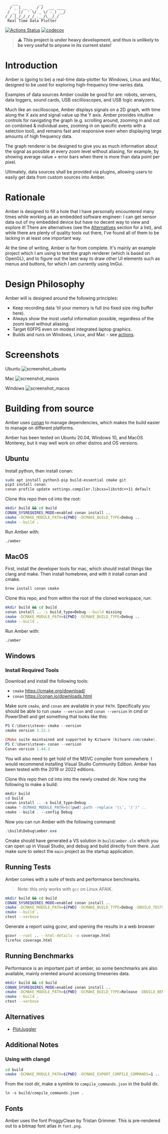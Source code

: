 ```
   ___         __          
  / _ | __ _  / /  ___ ____
 / __ |/  ' \/ _ \/ -_) __/
/_/ |_/_/_/_/_.__/\__/_/
 Real Time Data Plotter
```

[![Actions Status](https://github.com/baba-GNU-sh/glot/workflows/ci/badge.svg?branch=main)](https://github.com/baba-GNU-sh/glot/actions)
[![codecov](https://codecov.io/gh/baba-GNU-sh/glot/branch/main/graph/badge.svg?token=TYEKEONCCL)](https://codecov.io/gh/baba-GNU-sh/glot)

> :warning: **This project is under heavy development, and thus is unlikely to be very useful to anyone in its current state!**

# Introduction

Amber is (going to be) a real-time data-plotter for Windows, Linux and Mac, designed to be used for exploring high-frequency time-series data.

Examples of data sources Amber coulde be good for are: robots, servers, data loggers, sound cards, USB oscillioscopes, and USB logic analyzers.

Much like an oscilloscope, Amber displays signals on a 2D graph, with time along the X axis and signal value up the Y axis. Amber provides intuitive controls for navigating the graph (e.g. scrolling around, zooming in and out on combined & individual axes, zooming in on specific events with a selection tool), and remains fast and responsive even when displaying large amounts of high frequency data.

The graph renderer is be designed to give you as much information about the signal as possible at every zoom level without aliasing, for example, by showing average value + error bars when there is more than data point per pixel.

Ultimately, data sources shall be provided via plugins, allowing users to easily get data from custom sources into Amber.

# Rationale

Amber is designed to fill a hole that I have personally encountered many times while working as an embedded software engineer: I can get sensor data out of my embedded device but have no decent way to view and explore it! There are alternatives (see the [Alternatives](#alternatives) section for a list), and while there are plenty of quality tools out there, I've found all of them to be lacking in at least one important way.

At the time of writing, Amber is far from complete. It's mainly an example project which I am using to test the graph renderer (which is based on OpenGL), and to figure out the best way to draw other UI elements such as menus and buttons, for which I am currently using ImGui.

# Design Philosophy

Amber will is designed around the following principles:

- Keep recording data 'til your memory is full (no fixed size ring buffer here).
- Always show the most useful information possible, regardless of the zoom level without aliasing.
- Target 60FPS even on modest integrated laptop graphics.
- Builds and runs on Windows, Linux, and Mac - see [actions](/actions).

# Screenshots

Ubuntu
![screenshot_ubuntu](screenshot_ubuntu.png)

Mac
![screenshot_maxos](screenshot_macos.png)

Windows
![screenshot_macos](screenshot_windows.png)


# Building from source

Amber uses [conan](http://conan.io/) to manage dependencies, which makes the build easier to manage on different platforms.

Amber has been tested on Ubuntu 20.04, Windows 10, and MacOS Monterey, but it may well work on other distros and OS versions.

## Ubuntu

Install python, then install conan:

```bash
sudo apt install python3-pip build-essential cmake git
pip3 install conan
conan profile update settings.compiler.libcxx=libstdc++11 default
```

Clone this repo then cd into the root:

```bash
mkdir build && cd build
CONAN_SYSREQUIRES_MODE=enabled conan install ..
cmake -DCMAKE_MODULE_PATH=${PWD} -DCMAKE_BUILD_TYPE=Debug ..
cmake --build .
```

Run Amber with:

```bash
./amber
```

## MacOS

First, install the developer tools for mac, which should install things like clang and make. Then install homebrew, and with it install conan and cmake.

```zsh
brew install conan cmake
```

Clone this repo, and from within the root of the cloned workspace, run:

```zsh
mkdir build && cd build
conan install .. -s build_type=Debug --build missing
cmake -DCMAKE_MODULE_PATH=${PWD} -DCMAKE_BUILD_TYPE=Debug ..
cmake --build .
```

Run Amber with:

```zsh
./amber
```

## Windows

### Install Required Tools

Download and install the following tools:

- `cmake` <https://cmake.org/download/>
- `conan` <https://conan.io/downloads.html>

Make sure `cmake`, and `conan` are available in your `PATH`. Specifically you should be able to run `cmake --version` and `conan --version` in cmd or PowerShell and get something that looks like this:

```powershell
PS C:\Users\steve> cmake --version
cmake version 3.22.1

CMake suite maintained and supported by Kitware (kitware.com/cmake).
PS C:\Users\steve> conan --version
Conan version 1.44.1
```

You will also need to get hold of the MSVC compiler from somewhere. I would recommend installing Visual Studio Community Edition. Amber has been tested with the 2019 or 2022 editions.

Clone this repo then cd into into the newly created dir. Now rung the following to make a build:

```powershell
mkdir build
cd build
conan install .. -s build_type=Debug
cmake "-DCMAKE_MODULE_PATH=$((pwd).path -replace '\\', '/')" ..
cmake --build . --config Debug
```

Now you can run Amber with the following command:

```powershell
.\build\Debug\amber.exe
```

Cmake should have generated a VS solution in `build/amber.sln` which you can open up in Visual Studio, and debug and build directly from there. Just make sure to select the `main` project as the startup application.

## Running Tests

Amber comes with a suite of tests and performance benchmarks.

> Note: this only works with `gcc` on Linux AFAIK.

```bash
mkdir build && cd build
CONAN_SYSREQUIRES_MODE=enabled conan install ..
cmake -DCMAKE_MODULE_PATH=${PWD} -DCMAKE_BUILD_TYPE=Debug -DBUILD_TESTS=ON -DUSE_COVERAGE=ON -DUSE_SANITIZERS=ON ..
cmake --build .
ctest --verbose
```

Generate a report using gcovr, and opening the results in a web browser

```bash
gcovr --root .. --html-details -o coverage.html
firefox coverage.html
```

## Running Benchmarks

Performance is an important part of amber, so some benchmarks are also available, mainly oriented around accessing timeseries data.

```bash
mkdir build && cd build
CONAN_SYSREQUIRES_MODE=enabled conan install ..
cmake -DCMAKE_MODULE_PATH=${PWD} -DCMAKE_BUILD_TYPE=Release -DBUILD_BENCHMARKS=ON ..
cmake --build .
ctest --verbose
```

## Alternatives

- [PlotJuggler](https://www.plotjuggler.io/)

## Additional Notes

### Using with clangd

```bash
cd build
cmake -DCMAKE_MODULE_PATH=${PWD} -DCMAKE_EXPORT_COMPILE_COMMANDS=1 ..
```

From the root dir, make a symlink to `compile_commands.json` in the build dir.
```
ln -s build/compile_commands.json .
```

## Fonts
Amber uses the font ProggyClean by Tristan Grimmer. This is pre-rendered out to a bitmap font atlas in `font.png`.
